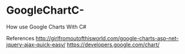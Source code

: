 # GoogleChartC-
How use Google Charts With C#


References
http://girlfromoutofthisworld.com/google-charts-asp-net-jquery-ajax-quick-easy/
https://developers.google.com/chart/
